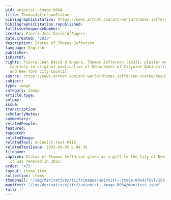```yaml
---
pid: unionist--image-0064
title: ThomasJeffersonStatue
bibliographicCitation: https://news.artnet.com/art-world/thomas-jefferson-statue-headed-new-york-historical-society-2035662
bibliographicCitation.republished: 
fullIssueSequenceNumber: 
creator: Pierre-Jean David d’Angers
date.created: '1833'
description: Statue of Thomas Jefferson
language: English
publisher: 
IsPartOf: 
rights: Pierre-Jean David d’Angers, Thomas Jefferson (1833), plaster model. Photo
  courtesy in original publication of Department of Citywide Administrative Services
  and New York City Council
source: https://news.artnet.com/art-world/thomas-jefferson-statue-headed-new-york-historical-society-2035662
subject: 
type: image
category: Image
article.type: 
volume: 
issue: 
transcription: 
scholarlyNotes: 
commentary: 
relatedPeople: 
featured: 
repeated: 
relatedImage: 
relatedText: unionist-text-0112
relatedTextIssue: 1833-09-05 p.04.38
filename: 
caption: Statue of Thomas Jefferson given as a gift to the City of New York in 1833.
  It was removed in 2021.
order: '475'
layout: items_item
collection: items
thumbnail: "/img/derivatives/iiif/images/unionist--image-0064/full/250,/0/default.jpg"
manifest: "/img/derivatives/iiif/unionist--image-0064/manifest.json"
full: ''
---
```

